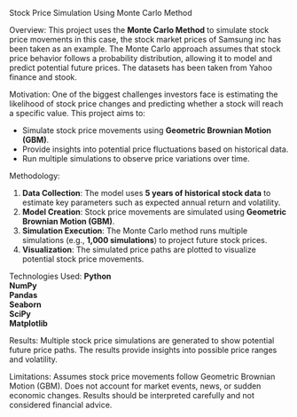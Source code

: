Stock Price Simulation Using Monte Carlo Method

Overview:
This project uses the **Monte Carlo Method** to simulate stock price movements in this case, the stock market prices of Samsung inc has been taken as an example. The Monte Carlo approach assumes that stock price behavior follows a probability distribution, allowing it to model and predict potential future prices. The datasets has been taken from Yahoo finance and stook. 

Motivation:
One of the biggest challenges investors face is estimating the likelihood of stock price changes and predicting whether a stock will reach a specific value. This project aims to:
- Simulate stock price movements using **Geometric Brownian Motion (GBM)**.
- Provide insights into potential price fluctuations based on historical data.
- Run multiple simulations to observe price variations over time.

Methodology:
1. **Data Collection**: The model uses **5 years of historical stock data** to estimate key parameters such as expected annual return and volatility.
2. **Model Creation**: Stock price movements are simulated using **Geometric Brownian Motion (GBM)**.
3. **Simulation Execution**: The Monte Carlo method runs multiple simulations (e.g., **1,000 simulations**) to project future stock prices.
4. **Visualization**: The simulated price paths are plotted to visualize potential stock price movements.

Technologies Used:
 **Python**  
 **NumPy**  
 **Pandas**  
 **Seaborn**  
 **SciPy**  
 **Matplotlib**  

Results:
Multiple stock price simulations are generated to show potential future price paths. The results provide insights into possible price ranges and volatility.

Limitations:
Assumes stock price movements follow Geometric Brownian Motion (GBM).
Does not account for market events, news, or sudden economic changes.
Results should be interpreted carefully and not considered financial advice.
